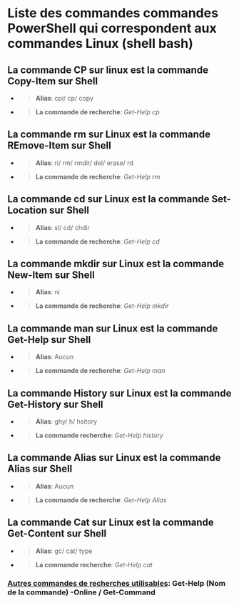 # Liste des commandes commandes PowerShell qui correspondent aux commandes Linux (shell bash)

## La commande **CP** sur linux est la commande **Copy-Item** sur Shell
+ > **Alias**: cpi/ cp/ copy
+ > **La commande de recherche**: _Get-Help cp_
## La commande **rm** sur Linux est la commande **REmove-Item** sur Shell
+ > **Alias**: ri/ rm/ rmdir/ del/ erase/ rd
+ > **La commande de recherche**: _Get-Help rm_
## La commande **cd** sur Linux est la commande **Set-Location** sur Shell
+ > **Alias**: sl/ cd/ chdir
+ > **La commande de recherche**: _Get-Help cd_
## La commande **mkdir** sur Linux est la commande **New-Item** sur Shell
+ > **Alias**: ni
+ > **La commande de recherche**: _Get-Help mkdir_
## La commande **man** sur Linux est la commande **Get-Help** sur Shell
+ > **Alias**: Aucun
+ > **La commande de recherche**: _Get-Help man_
## La commande **History** sur Linux est la commande **Get-History** sur Shell
+ > **Alias**: ghy/ h/ hsitory
+ > **La commande recherche**: _Get-Help history_
## La commande **Alias** sur Linux est la commande **Alias** sur Shell
+ > **Alias**: Aucun
+ > **La commande de recherche**: _Get-Help Alias_
## La commande **Cat** sur Linux est la commande **Get-Content** sur Shell
+ > **Alias**: gc/ cat/ type
+ > **La commande recherche**: _Get-Help cat_

### <ins>Autres commandes de recherches utilisables</ins>: Get-Help (Nom de la commande) -Online / Get-Command

